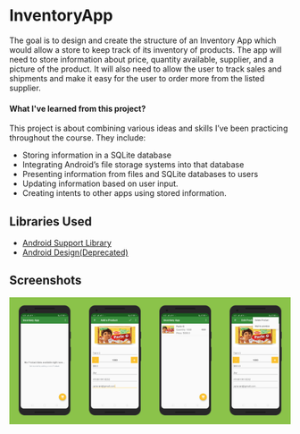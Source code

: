 # InventoryApp
The goal is to design and create the structure of an Inventory App which would allow a store to keep track of its inventory of products. The app will need to store information about price, quantity available, supplier, and a picture of the product. It will also need to allow the user to track sales and shipments and make it easy for the user to order more from the listed supplier.

#### What I've learned from this project?
This project is about combining various ideas and skills I’ve been practicing throughout the course. They include:

* Storing information in a SQLite database
* Integrating Android’s file storage systems into that database
* Presenting information from files and SQLite databases to users
* Updating information based on user input.
* Creating intents to other apps using stored information.

## Libraries Used
* [Android Support Library](https://developer.android.com/topic/libraries/support-library/)
* [Android Design(Deprecated)](https://android-developers.googleblog.com/2015/05/android-design-support-library.html)

## Screenshots
<img src="./art/screen0.png" width="25%"><img src="./art/screen1.png" width="25%"><img src="./art/screen2.png" width="25%"><img src="./art/screen3.png" width="25%">

